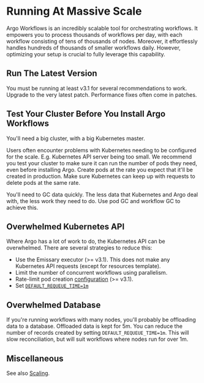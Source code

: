 # Running At Massive Scale

Argo Workflows is an incredibly scalable tool for orchestrating workflows. It empowers you to process thousands of workflows per day, with each workflow consisting of tens of thousands of nodes. Moreover, it effortlessly handles hundreds of thousands of smaller workflows daily. However, optimizing your setup is crucial to fully leverage this capability.

## Run The Latest Version

You must be running at least v3.1 for several recommendations to work. Upgrade to the very latest patch. Performance
fixes often come in patches.

## Test Your Cluster Before You Install Argo Workflows

You'll need a big cluster, with a big Kubernetes master.

Users often encounter problems with Kubernetes needing to be configured for the scale. E.g. Kubernetes API server being
too small. We recommend you test your cluster to make sure it can run the number of pods they need, even before
installing Argo. Create pods at the rate you expect that it'll be created in production. Make sure Kubernetes can keep
up with requests to delete pods at the same rate.

You'll need to GC data quickly. The less data that Kubernetes and Argo deal with, the less work they need to do. Use
pod GC and workflow GC to achieve this.

## Overwhelmed Kubernetes API

Where Argo has a lot of work to do, the Kubernetes API can be overwhelmed. There are several strategies to reduce this:

* Use the Emissary executor (>= v3.1). This does not make any Kubernetes API requests (except for resources template).
* Limit the number of concurrent workflows using parallelism.
* Rate-limit pod creation [configuration](workflow-controller-configmap.yaml) (>= v3.1).
* Set [`DEFAULT_REQUEUE_TIME=1m`](environment-variables.md)

## Overwhelmed Database

If you're running workflows with many nodes, you'll probably be offloading data to a database. Offloaded data is kept
for 5m. You can reduce the number of records created by setting `DEFAULT_REQUEUE_TIME=1m`. This will slow reconciliation,
but will suit workflows where nodes run for over 1m.

## Miscellaneous

See also [Scaling](scaling.md).
